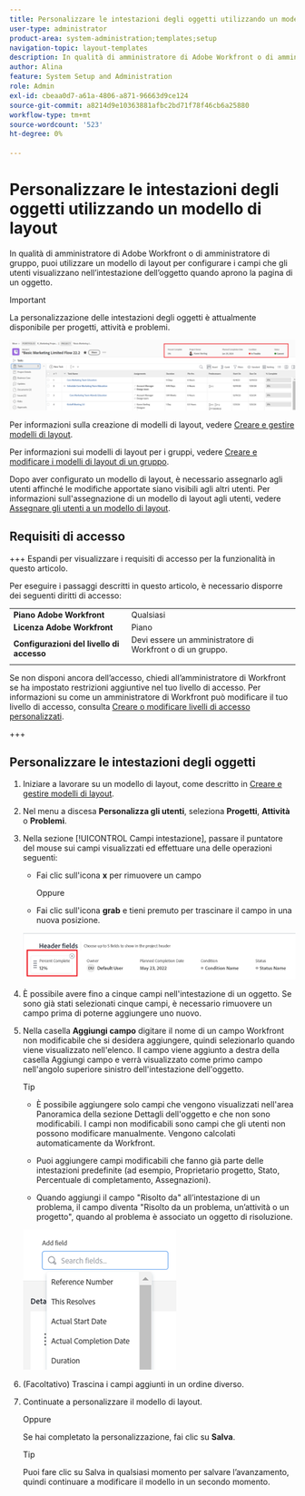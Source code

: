 ```yaml
---
title: Personalizzare le intestazioni degli oggetti utilizzando un modello di layout
user-type: administrator
product-area: system-administration;templates;setup
navigation-topic: layout-templates
description: In qualità di amministratore di Adobe Workfront o di amministratore di gruppo, puoi utilizzare un modello di layout per configurare i campi che gli utenti visualizzano nell’intestazione dell’oggetto quando aprono la pagina di un oggetto.
author: Alina
feature: System Setup and Administration
role: Admin
exl-id: cbeaa0d7-a61a-4806-a871-96663d9ce124
source-git-commit: a8214d9e10363881afbc2bd71f78f46cb6a25880
workflow-type: tm+mt
source-wordcount: '523'
ht-degree: 0%

---
```


# Personalizzare le intestazioni degli oggetti utilizzando un modello di layout

In qualità di amministratore di Adobe Workfront o di amministratore di gruppo, puoi utilizzare un modello di layout per configurare i campi che gli utenti visualizzano nell’intestazione dell’oggetto quando aprono la pagina di un oggetto.

>[!IMPORTANT]
>
>La personalizzazione delle intestazioni degli oggetti è attualmente disponibile per progetti, attività e problemi.

![](assets/object-header-fields.png)

Per informazioni sulla creazione di modelli di layout, vedere [Creare e gestire modelli di layout](../use-layout-templates/create-and-manage-layout-templates.md).

Per informazioni sui modelli di layout per i gruppi, vedere [Creare e modificare i modelli di layout di un gruppo](../../../administration-and-setup/manage-groups/work-with-group-objects/create-and-modify-a-groups-layout-templates.md).

Dopo aver configurato un modello di layout, è necessario assegnarlo agli utenti affinché le modifiche apportate siano visibili agli altri utenti. Per informazioni sull&#39;assegnazione di un modello di layout agli utenti, vedere [Assegnare gli utenti a un modello di layout](../use-layout-templates/assign-users-to-layout-template.md).

## Requisiti di accesso

+++ Espandi per visualizzare i requisiti di accesso per la funzionalità in questo articolo.

Per eseguire i passaggi descritti in questo articolo, è necessario disporre dei seguenti diritti di accesso:


<table>
  <tr>
   <td><strong>Piano Adobe Workfront</strong>
   </td>
   <td>Qualsiasi
   </td>
  </tr>
  <tr>
   <td><strong>Licenza Adobe Workfront</strong>
   </td>
   <td>Piano
   </td>
  </tr>
  <tr>
   <td><strong>Configurazioni del livello di accesso</strong>
   </td>
   <td>Devi essere un amministratore di Workfront o di un gruppo.
<p>
   </td>
  </tr>
</table>

Se non disponi ancora dell’accesso, chiedi all’amministratore di Workfront se ha impostato restrizioni aggiuntive nel tuo livello di accesso. Per informazioni su come un amministratore di Workfront può modificare il tuo livello di accesso, consulta [Creare o modificare livelli di accesso personalizzati](../../add-users/configure-and-grant-access/create-modify-access-levels.md).

+++

## Personalizzare le intestazioni degli oggetti

1. Iniziare a lavorare su un modello di layout, come descritto in [Creare e gestire modelli di layout](../../customize-workfront/use-layout-templates/create-and-manage-layout-templates.md).
1. Nel menu a discesa **Personalizza gli utenti**, seleziona **Progetti**, **Attività** o **Problemi**.

   <!--when this will be possible for more than 3 objects, at production, make this more general: update the sentence above to say "select an object you want to customize in the Customize what users see drop-down menu). -->

1. Nella sezione [!UICONTROL Campi intestazione], passare il puntatore del mouse sui campi visualizzati ed effettuare una delle operazioni seguenti:
   * Fai clic sull&#39;icona **x** per rimuovere un campo

     Oppure

   * Fai clic sull&#39;icona **grab** e tieni premuto per trascinare il campo in una nuova posizione.

   <!--(NOTE: make sure the default names of these fields have not changed; otherwise, update screen shot)-->

   ![](assets/object-header-field-x-and-grab-icons-in-lt.png)

1. È possibile avere fino a cinque campi nell&#39;intestazione di un oggetto.
Se sono già stati selezionati cinque campi, è necessario rimuovere un campo prima di poterne aggiungere uno nuovo.
1. Nella casella **Aggiungi campo** digitare il nome di un campo Workfront non modificabile che si desidera aggiungere, quindi selezionarlo quando viene visualizzato nell&#39;elenco. Il campo viene aggiunto a destra della casella Aggiungi campo e verrà visualizzato come primo campo nell&#39;angolo superiore sinistro dell&#39;intestazione dell&#39;oggetto.

   >[!TIP]
   >
   >* È possibile aggiungere solo campi che vengono visualizzati nell&#39;area Panoramica della sezione Dettagli dell&#39;oggetto e che non sono modificabili. I campi non modificabili sono campi che gli utenti non possono modificare manualmente. Vengono calcolati automaticamente da Workfront.
   >
   >* Puoi aggiungere campi modificabili che fanno già parte delle intestazioni predefinite (ad esempio, Proprietario progetto, Stato, Percentuale di completamento, Assegnazioni).
   >
   >* Quando aggiungi il campo &quot;Risolto da&quot; all’intestazione di un problema, il campo diventa &quot;Risolto da un problema, un’attività o un progetto&quot;, quando al problema è associato un oggetto di risoluzione.


   ![](assets/add-field-to-header-in-lt-list.png)


1. (Facoltativo) Trascina i campi aggiunti in un ordine diverso.

1. Continuate a personalizzare il modello di layout.

   Oppure

   Se hai completato la personalizzazione, fai clic su **Salva**.

   >[!TIP]
   >
   >Puoi fare clic su Salva in qualsiasi momento per salvare l’avanzamento, quindi continuare a modificare il modello in un secondo momento.
